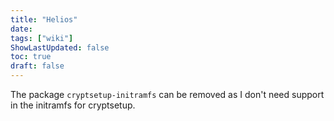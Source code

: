 ```yaml
---
title: "Helios"
date: 
tags: ["wiki"]
ShowLastUpdated: false
toc: true
draft: false
---
```



The package `cryptsetup-initramfs` can be removed as I don't need support in the
initramfs for cryptsetup.
